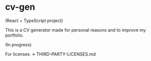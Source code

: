 # cv-gen

(React + TypeScript project)

This is a CV generator made for personal reasons and to improve my portfolio.

(In progress)

For licenses -> THIRD-PARTY-LICENSES.md
